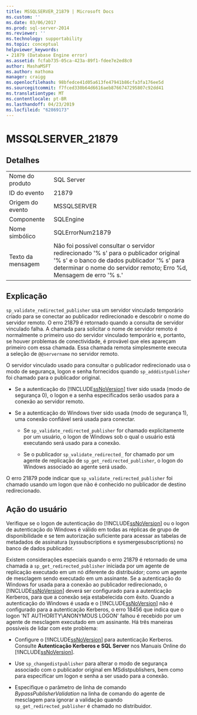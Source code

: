 ```yaml
---
title: MSSQLSERVER_21879 | Microsoft Docs
ms.custom: ''
ms.date: 03/06/2017
ms.prod: sql-server-2014
ms.reviewer: ''
ms.technology: supportability
ms.topic: conceptual
helpviewer_keywords:
- 21879 (Database Engine error)
ms.assetid: fcfab735-05ca-423a-89f1-fdee7e2ed8c0
author: MashaMSFT
ms.author: mathoma
manager: craigg
ms.openlocfilehash: 98bfedce41d05a613fe47941b86cfa3fa176ee5d
ms.sourcegitcommit: f7fced330b64d6616aeb8766747295807c92dd41
ms.translationtype: MT
ms.contentlocale: pt-BR
ms.lasthandoff: 04/23/2019
ms.locfileid: "62869173"
---
```

# <a name="mssqlserver21879"></a>MSSQLSERVER_21879
    
## <a name="details"></a>Detalhes  
  
|||  
|-|-|  
|Nome do produto|SQL Server|  
|ID do evento|21879|  
|Origem do evento|MSSQLSERVER|  
|Componente|SQLEngine|  
|Nome simbólico|SQLErrorNum21879|  
|Texto da mensagem|Não foi possível consultar o servidor redirecionado '% s' para o publicador original '% s' e o banco de dados publicador '% s' para determinar o nome do servidor remoto; Erro %d, Mensagem de erro '% s.'|  
  
## <a name="explanation"></a>Explicação  
 `sp_validate_redirected_publisher` usa um servidor vinculado temporário criado para se conectar ao publicador redirecionado e descobrir o nome do servidor remoto. O erro 21879 é retornado quando a consulta de servidor vinculado falha. A chamada para solicitar o nome de servidor remoto é normalmente o primeiro uso do servidor vinculado temporário e, portanto, se houver problemas de conectividade, é provável que eles apareçam primeiro com essa chamada. Essa chamada remota simplesmente executa a seleção de `@@servername` no servidor remoto.  
  
 O servidor vinculado usado para consultar o publicador redirecionado usa o modo de segurança, logon e senha fornecidos quando `sp_adddistpublisher` foi chamado para o publicador original.  
  
-   Se a autenticação do [!INCLUDE[ssNoVersion](../../includes/ssnoversion-md.md)] tiver sido usada (modo de segurança 0), o logon e a senha especificados serão usados para a conexão ao servidor remoto.  
  
-   Se a autenticação do Windows tiver sido usada (modo de segurança 1), uma conexão confiável será usada para conectar.  
  
    -   Se `sp_validate_redirected_publisher` for chamado explicitamente por um usuário, o logon de Windows sob o qual o usuário está executando será usado para a conexão.  
  
    -   Se o publicador `sp_validate_redirected_` for chamado por um agente de replicação de `sp_get_redirected_publisher`, o logon do Windows associado ao agente será usado.  
  
 O erro 21879 pode indicar que `sp_validate_redirected_publisher` foi chamado usando um logon que não é conhecido no publicador de destino redirecionado.  
  
## <a name="user-action"></a>Ação do usuário  
 Verifique se o logon de autenticação do [!INCLUDE[ssNoVersion](../../includes/ssnoversion-md.md)] ou o logon de autenticação do Windows é válido em todas as réplicas de grupo de disponibilidade e se tem autorização suficiente para acessar as tabelas de metadados de assinatura (syssubscriptions e sysmergesubscriptions) no banco de dados publicador.  
  
 Existem considerações especiais quando o erro 21879 é retornado de uma chamada a `sp_get_redirected_publisher` iniciada por um agente de replicação executado em um nó diferente do distribuidor; como um agente de mesclagem sendo executado em um assinante. Se a autenticação do Windows for usada para a conexão ao publicador redirecionado, o [!INCLUDE[ssNoVersion](../../includes/ssnoversion-md.md)] deverá ser configurado para a autenticação Kerberos, para que a conexão seja estabelecida com êxito. Quando a autenticação do Windows é usada e o [!INCLUDE[ssNoVersion](../../includes/ssnoversion-md.md)] não é configurado para a autenticação Kerberos, o erro 18456 que indica que o logon 'NT AUTHORITY\ANONYMOUS LOGON' falhou é recebido por um agente de mesclagem executado em um assinante. Há três maneiras possíveis de lidar com este problema:  
  
-   Configure o [!INCLUDE[ssNoVersion](../../includes/ssnoversion-md.md)] para autenticação Kerberos. Consulte **Autenticação Kerberos e SQL Server** nos Manuais Online do [!INCLUDE[ssNoVersion](../../includes/ssnoversion-md.md)].  
  
-   Use `sp_changedistpublisher` para alterar o modo de segurança associado com o publicador original em MSdistpublishers, bem como para especificar um logon e senha a ser usado para a conexão.  
  
-   Especifique o parâmetro de linha de comando *BypassPublisherValidation* na linha de comando do agente de mesclagem para ignorar a validação quando `sp_get_redirected_publisher` é chamado no distribuidor.  
  
  
